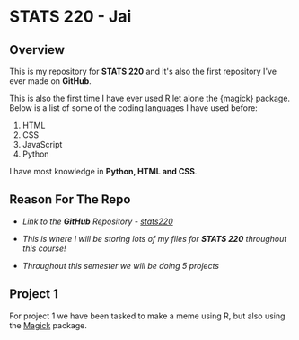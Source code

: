 # STATS 220 - Jai
## Overview
This is my repository for **STATS 220** and it's also the first repository I've ever made on **GitHub**.

This is also the first time I have ever used R let alone the {magick} package. Below is a list of some of the coding languages I have used before:

1. HTML
2. CSS
3. JavaScript
4. Python

I have most knowledge in **Python, HTML and CSS**.

## Reason For The Repo

- *Link to the **GitHub** Repository - [stats220](https://github.com/jai-findlater/stats220)*

- *This is where I will be storing lots of my files for **STATS 220** throughout this course!*

- *Throughout this semester we will be doing 5 projects*

## Project 1
For project 1 we have been tasked to make a meme using R, but also using the [Magick](https://cran.r-project.org/web/packages/magick/vignettes/intro.html) package.
